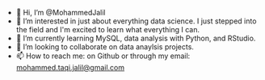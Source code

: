 - 👋 Hi, I’m @MohammedJalil
- 👀 I’m interested in just about everything data science. I just stepped into the field and I'm excited to learn what everything I can.
- 🌱 I’m currently learning MySQL, data analysis with Python, and RStudio.
- 💞️ I’m looking to collaborate on data anaylsis projects.
- 📫 How to reach me: on Github or through my email: mohammed.taqi.jalil@gmail.com

<!---
MohammedJalil/MohammedJalil is a ✨ special ✨ repository because its `README.md` (this file) appears on your GitHub profile.
You can click the Preview link to take a look at your changes.
--->

